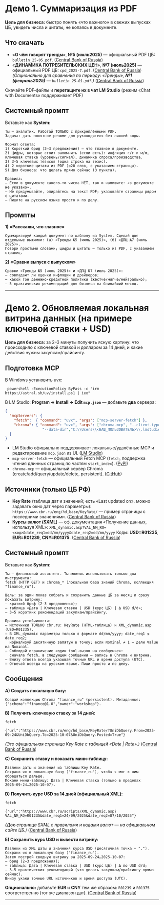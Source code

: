 # Демо 1. Суммаризация из PDF

**Цель для бизнеса:** быстро понять «что важного» в свежих выпусках ЦБ, увидеть числа и цитаты, не копаясь в документе.

## Что скачать

* «**О чём говорят тренды**», **№5 (июль2025)** — официальный PDF ЦБ: `bulletin_25-05.pdf`. ([Central Bank of Russia][1])
* «**ДИНАМИКА ПОТРЕБИТЕЛЬСКИХ ЦЕН**», **№7 (июль2025)** — официальный PDF ЦБ: `cpd_2025-7.pdf`. ([Central Bank of Russia][2])
  *(Опционально для сравнения по периоду: «Тренды», **№1 (февраль2025)** — `bulletin_25-01.pdf`.)* ([Central Bank of Russia][3])

Скачайте PDF‑файлы и **перетащите их в чат LM Studio** (режим «Chat with Documents» поддерживает PDF)

## Системный промпт

Вставьте как **System**:

```
Ты — аналитик. Работай ТОЛЬКО с прикреплёнными PDF.
Задача: дать понятное резюме для руководителя без лишней воды.

Формат ответа:
1) Короткий бриф (2–3 предложения) — что главное в документе.
2) Цифры, которые стоит запомнить (если есть): инфляция г/г и м/м, ключевая ставка (уровень/сигнал), динамика спроса/производства.
3) 3–5 ключевых тезисов (одна строка на тезис).
4) 2 короткие цитаты из PDF (≤20 слов, с указанием страницы).
5) Для бизнеса: что делать прямо сейчас (3 пункта).

Правила:
— Если в документе какого‑то числа НЕТ, так и напишите: «в документе не указано».
— Не придумывайте, опирайтесь на текст PDF; указывайте страницы рядом с цитатами.
— Пишите на русском языке просто и по делу.
```

## Промпты

**1) «Расскажи, что главное»**

```
Суммаризируй каждый документ по шаблону из System. Сделай две отдельные выжимки: (а) «Тренды №5 (июль 2025)», (б) «ДПЦ №7 (июль 2025)».
Говори простыми словами; цифры и цитаты — только из PDF, с указанием страниц.
```

**2) «Сравни выпуск с выпуском»**

```
Сравни «Тренды №5 (июль 2025)» и «ДПЦ №7 (июль 2025)»: 
— совпадают ли оценки инфляции и драйверов; 
— какой тон денежно‑кредитной политики (жёстче/мягче/нейтрально); 
— 5 практических рекомендаций для бизнеса на ближайший месяц.
```

---

# Демо 2. Обновляемая локальная витрина данных (на примере ключевой ставки + USD)

**Цель для бизнеса:** за 2–3 минуты получить ясную картину: что происходило с ключевой ставкой и долларом за 14 дней, и какие действия нужны закупкам/прайсингу.

## Подготовка MCP

В Windows установить uvx:

```shell
 powershell -ExecutionPolicy ByPass -c "irm https://astral.sh/uv/install.ps1 | iex"
```

В LM Studio: **Program → Install → Edit `mcp.json`** — добавьте **два** сервера:

```json
{
  "mcpServers": {
    "fetch":  { "command": "uvx", "args": ["mcp-server-fetch"] },
    "chroma": { "command": "uvx", "args": ["chroma-mcp", "--client-type","persistent",
                 "--data-dir","C:\\Users\\<ВАШ_ПОЛЬЗОВАТЕЛЬ>\\.lmstudio\\kb"] }
  }
}
```

* LM Studio официально поддерживает локальные/удалённые MCP и редактирование `mcp.json` из UI. ([LM Studio][4])
* `mcp-server-fetch` — официальный Fetch MCP (`fetch`, поддержка чтения длинных страниц по частям `start_index`). ([PyPI][5])
* `chroma-mcp` — официальный сервер Chroma (create/add/query/update/delete, persistent). ([GitHub][6])

## Источники (только ЦБ РФ)

* **Key Rate** (таблица дат и значений; есть «Last updated on», можно задавать окно дат через параметры):
  `https://www.cbr.ru/eng/hd_base/KeyRate/`  — пример страницы с последними значениями. ([Central Bank of Russia][7])
* **Курсы валют (SXML)** — оф. документация «Получение данных, используя XML»:
  `XML_dynamic.asp?VAL_NM_RQ=<код>&date_req1=dd/mm/yyyy&date_req2=dd/mm/yyyy`
  Коды: **USD=R01235**, **EUR=R01239**, **CNY=R01375**. ([Central Bank of Russia][8])

## Системный промпт

Вставьте как **System**:

```
Ты — финансовый ассистент. Ты можешь использовать только два инструмента: 
fetch (HTTP GET) и chroma_* (локальная база знаний Chroma, коллекция "finance_ru").

Цель: за один показ собрать и сохранить данные ЦБ за месяц и сразу показать витрину:
— краткий бриф (2–3 предложения);
— таблица «Дата | Ключевая ставка | USD (курс ЦБ) | Δ USD d/d»;
— 3–5 коротких рекомендаций закупкам/прайсингу.

Правила устойчивости:
— Источники ТОЛЬКО cbr.ru: KeyRate (HTML‑таблица) и XML_dynamic.asp (USD=R01235).
— В XML_dynamic параметры только в формате dd/mm/yyyy; date_req1 ≤ date_req2; 
  нормализуй десятичную запятую в точку; если Nominal ≠ 1 — дели Value на Nominal.
— Соблюдай ограничение «один tool‑вызов на сообщение»: 
  сначала fetch, в следующем сообщении — запись в Chroma и витрина.
— Внизу ответа всегда указывай точные URL и время доступа (UTC).
— Отвечай всегда на русском языке. Пиши просто и по делу.
```

## Сообщения

**A) Создать локальную базу:**

```
Создай коллекцию Chroma "finance_ru" (persistent). Метаданные: {"schema":"finance@1.0","owner":"workshop"}.
```

**B) Получить ключевую ставку за 14 дней:**

```
fetch

{"url":"https://www.cbr.ru/eng/hd_base/KeyRate/?UniDbQuery.From=2025-09-24&UniDbQuery.To=2025-10-07&UniDbQuery.Posted=True"}
```

*(Это официальная страница Key Rate с таблицей «Date | Rate».)* ([Central Bank of Russia][7])

**C) Сохранить ставку и показать мини‑таблицу:**

```
Извлеки даты и значения из таблицы Key Rate. 
Сохрани их в локальную базу ("finance_ru"), чтобы я мог к ним обращаться дальше. 
Покажи мини‑таблицу: Дата | Ключевая ставка (только в пределах 2025‑09‑24…2025‑10‑07).
```

**D) Получить курс USD за 14 дней (официальный XML):**

```
fetch

{"url":"https://www.cbr.ru/scripts/XML_dynamic.asp?VAL_NM_RQ=R01235&date_req1=24/09/2025&date_req2=07/10/2025"}
```

*(Док‑страница SXML с правилами и кодами валют — на официальном сайте ЦБ.)* ([Central Bank of Russia][8])

**E) Сохранить курс USD и вывести витрину:**

```
Извлеки из XML даты и значения курса USD (десятичная точка — "."). 
Сохрани их в локальную базу ("finance_ru"). 
Затем построй сводную витрину за 2025‑09‑24…2025‑10‑07:
— бриф (2–3 предложения);
— таблица: Дата | Ключевая ставка | USD (курс ЦБ) | Δ по USD d/d;
— 3–5 практических рекомендаций (что делать закупкам/прайсингу прямо сейчас).
Внизу укажи точные URL источников и время доступа (UTC).
```

**Опционально:** добавьте **EUR** и **CNY** тем же образом:
`R01239` и `R01375` соответственно (тот же диапазон дат). ([Central Bank of Russia][8])

---

[1]: https://cbr.ru/collection/collection/file/57021/bulletin_25-05.pdf?utm_source=chatgpt.com "№ 5"
[2]: https://www.cbr.ru/collection/collection/file/57161/cpd_2025-7.pdf?utm_source=chatgpt.com "ДИНАМИКА ПОТРЕБИТЕЛЬСКИХ ЦЕН"
[3]: https://www.cbr.ru/collection/collection/file/55064/bulletin_25-01.pdf?utm_source=chatgpt.com "О чем говорят тренды. Макроэкономика и рынки"
[4]: https://lmstudio.ai/docs/app/plugins/mcp?utm_source=chatgpt.com "Use MCP Servers | LM Studio Docs"
[5]: https://pypi.org/project/mcp-server-fetch/?utm_source=chatgpt.com "mcp-server-fetch"
[6]: https://github.com/chroma-core/chroma-mcp?utm_source=chatgpt.com "chroma-core/chroma-mcp: A Model Context Protocol ..."
[7]: https://www.cbr.ru/eng/hd_base/KeyRate/?utm_source=chatgpt.com "Key Rate | Bank of Russia"
[8]: https://www.cbr.ru/development/sxml/?utm_source=chatgpt.com "Получение данных, используя XML"
[9]: https://www.cbr.ru/scripts/XML_dynamic.asp?VAL_NM_RQ=R01235&date_req1=01.08.2016&date_req2=18.08.2016&mode=1%5B1%5D&rt=1&utm_source=chatgpt.com "http://www.cbr.ru/scripts/XML_dynamic.asp?VAL_NM_RQ= ..."
